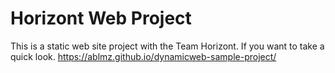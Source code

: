 # Horizont Web Project

This is a static web site project with the Team Horizont. If you want to take a quick look.
https://ablmz.github.io/dynamicweb-sample-project/
